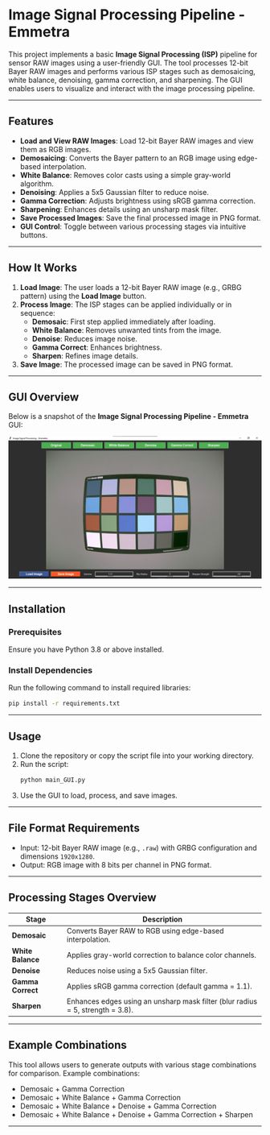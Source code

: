 # Image Signal Processing Pipeline - Emmetra

This project implements a basic **Image Signal Processing (ISP)** pipeline for sensor RAW images using a user-friendly GUI. The tool processes 12-bit Bayer RAW images and performs various ISP stages such as demosaicing, white balance, denoising, gamma correction, and sharpening. The GUI enables users to visualize and interact with the image processing pipeline.

---

## Features

- **Load and View RAW Images**: Load 12-bit Bayer RAW images and view them as RGB images.
- **Demosaicing**: Converts the Bayer pattern to an RGB image using edge-based interpolation.
- **White Balance**: Removes color casts using a simple gray-world algorithm.
- **Denoising**: Applies a 5x5 Gaussian filter to reduce noise.
- **Gamma Correction**: Adjusts brightness using sRGB gamma correction.
- **Sharpening**: Enhances details using an unsharp mask filter.
- **Save Processed Images**: Save the final processed image in PNG format.
- **GUI Control**: Toggle between various processing stages via intuitive buttons.

---

## How It Works

1. **Load Image**: The user loads a 12-bit Bayer RAW image (e.g., GRBG pattern) using the **Load Image** button.
2. **Process Image**: The ISP stages can be applied individually or in sequence:
   - **Demosaic**: First step applied immediately after loading.
   - **White Balance**: Removes unwanted tints from the image.
   - **Denoise**: Reduces image noise.
   - **Gamma Correct**: Enhances brightness.
   - **Sharpen**: Refines image details.
3. **Save Image**: The processed image can be saved in PNG format.

---

## GUI Overview

Below is a snapshot of the **Image Signal Processing Pipeline - Emmetra** GUI:

![ISP Pipeline GUI](gui.jpg)

---

## Installation

### Prerequisites
Ensure you have Python 3.8 or above installed.

### Install Dependencies
Run the following command to install required libraries:
```bash
pip install -r requirements.txt
```
---

## Usage

1. Clone the repository or copy the script file into your working directory.
2. Run the script:
   ```bash
   python main_GUI.py
   ```
3. Use the GUI to load, process, and save images.

---

## File Format Requirements

- Input: 12-bit Bayer RAW image (e.g., `.raw`) with GRBG configuration and dimensions `1920x1280`.
- Output: RGB image with 8 bits per channel in PNG format.

---

## Processing Stages Overview

| Stage             | Description                                                                 |
|--------------------|-----------------------------------------------------------------------------|
| **Demosaic**       | Converts Bayer RAW to RGB using edge-based interpolation.                  |
| **White Balance**  | Applies gray-world correction to balance color channels.                   |
| **Denoise**        | Reduces noise using a 5x5 Gaussian filter.                                 |
| **Gamma Correct**  | Applies sRGB gamma correction (default gamma = 1.1).                       |
| **Sharpen**        | Enhances edges using an unsharp mask filter (blur radius = 5, strength = 3.8). |

---

## Example Combinations

This tool allows users to generate outputs with various stage combinations for comparison. Example combinations:
- Demosaic + Gamma Correction
- Demosaic + White Balance + Gamma Correction
- Demosaic + White Balance + Denoise + Gamma Correction
- Demosaic + White Balance + Denoise + Gamma Correction + Sharpen

---


